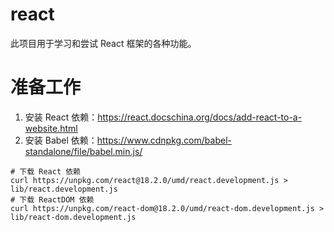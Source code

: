 # react
此项目用于学习和尝试 React 框架的各种功能。

# 准备工作

1. 安装 React 依赖：https://react.docschina.org/docs/add-react-to-a-website.html
2. 安装 Babel 依赖：https://www.cdnpkg.com/babel-standalone/file/babel.min.js/

```shell
# 下载 React 依赖
curl https://unpkg.com/react@18.2.0/umd/react.development.js > lib/react.development.js
# 下载 ReactDOM 依赖
curl https://unpkg.com/react-dom@18.2.0/umd/react-dom.development.js > lib/react-dom.development.js
```